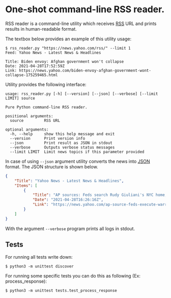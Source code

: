# One-shot command-line RSS reader.

RSS reader is a command-line utility which receives [RSS](wikipedia.org/wiki/RSS) URL and prints results in human-readable format.

The textbox below provides an example of this utility usage:

```shell
$ rss_reader.py "https://news.yahoo.com/rss/" --limit 1
Feed: Yahoo News - Latest News & Headlines

Title: Biden envoy: Afghan government won't collapse
Date: 2021-04-28T17:52:59Z
Link: https://news.yahoo.com/biden-envoy-afghan-government-wont-collapse-175259465.html

```

Utility provides the following interface:

```shell
usage: rss_reader.py [-h] [--version] [--json] [--verbose] [--limit LIMIT] source

Pure Python command-line RSS reader.

positional arguments:
  source         RSS URL

optional arguments:
  -h, --help     show this help message and exit
  --version      Print version info
  --json         Print result as JSON in stdout
  --verbose      Outputs verbose status messages
  --limit LIMIT  Limit news topics if this parameter provided

```

In case of using `--json` argument utility converts the news into [JSON](https://en.wikipedia.org/wiki/JSON) format. The JSON structure is shown below.

```json
{
    "Title": "Yahoo News - Latest News & Headlines",
    "Items": [
        {
            "Title": "AP sources: Feds search Rudy Giuliani's NYC home, office",
            "Date": "2021-04-28T16:26:16Z",
            "Link": "https://news.yahoo.com/ap-source-feds-execute-warrant-162616009.html"
        }
    ]
}
```

With the argument `--verbose` program prints all logs in stdout.

## Tests

For running all tests write down:

    $ python3 -m unittest discover

For running some specific tests you can do this as following (Ex: process_response):

    $ python3 -m unittest tests.test_process_response